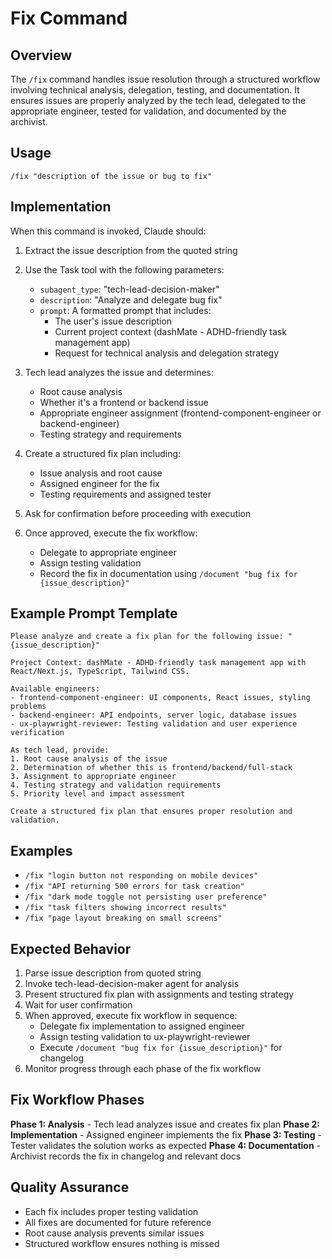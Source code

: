 # Fix Command

## Overview
The `/fix` command handles issue resolution through a structured workflow involving technical analysis, delegation, testing, and documentation. It ensures issues are properly analyzed by the tech lead, delegated to the appropriate engineer, tested for validation, and documented by the archivist.

## Usage
```
/fix "description of the issue or bug to fix"
```

## Implementation
When this command is invoked, Claude should:

1. Extract the issue description from the quoted string
2. Use the Task tool with the following parameters:
   - `subagent_type`: "tech-lead-decision-maker"
   - `description`: "Analyze and delegate bug fix"
   - `prompt`: A formatted prompt that includes:
     - The user's issue description
     - Current project context (dashMate - ADHD-friendly task management app)
     - Request for technical analysis and delegation strategy

3. Tech lead analyzes the issue and determines:
   - Root cause analysis
   - Whether it's a frontend or backend issue
   - Appropriate engineer assignment (frontend-component-engineer or backend-engineer)
   - Testing strategy and requirements

4. Create a structured fix plan including:
   - Issue analysis and root cause
   - Assigned engineer for the fix
   - Testing requirements and assigned tester

5. Ask for confirmation before proceeding with execution
6. Once approved, execute the fix workflow:
   - Delegate to appropriate engineer
   - Assign testing validation
   - Record the fix in documentation using `/document "bug fix for {issue_description}"`

## Example Prompt Template
```
Please analyze and create a fix plan for the following issue: "{issue_description}"

Project Context: dashMate - ADHD-friendly task management app with React/Next.js, TypeScript, Tailwind CSS.

Available engineers:
- frontend-component-engineer: UI components, React issues, styling problems
- backend-engineer: API endpoints, server logic, database issues
- ux-playwright-reviewer: Testing validation and user experience verification

As tech lead, provide:
1. Root cause analysis of the issue
2. Determination of whether this is frontend/backend/full-stack
3. Assignment to appropriate engineer
4. Testing strategy and validation requirements
5. Priority level and impact assessment

Create a structured fix plan that ensures proper resolution and validation.
```

## Examples
- `/fix "login button not responding on mobile devices"`
- `/fix "API returning 500 errors for task creation"`
- `/fix "dark mode toggle not persisting user preference"`
- `/fix "task filters showing incorrect results"`
- `/fix "page layout breaking on small screens"`

## Expected Behavior
1. Parse issue description from quoted string
2. Invoke tech-lead-decision-maker agent for analysis
3. Present structured fix plan with assignments and testing strategy
4. Wait for user confirmation
5. When approved, execute fix workflow in sequence:
   - Delegate fix implementation to assigned engineer
   - Assign testing validation to ux-playwright-reviewer
   - Execute `/document "bug fix for {issue_description}"` for changelog
6. Monitor progress through each phase of the fix workflow

## Fix Workflow Phases
**Phase 1: Analysis** - Tech lead analyzes issue and creates fix plan
**Phase 2: Implementation** - Assigned engineer implements the fix
**Phase 3: Testing** - Tester validates the solution works as expected
**Phase 4: Documentation** - Archivist records the fix in changelog and relevant docs

## Quality Assurance
- Each fix includes proper testing validation
- All fixes are documented for future reference
- Root cause analysis prevents similar issues
- Structured workflow ensures nothing is missed
